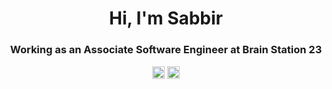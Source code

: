 <h1 align="center">Hi, I'm Sabbir</h1>
<h3 align="center">Working as an Associate Software Engineer at Brain Station 23</h3>
<p align="center">
<a href="https://linkedin.com/in/sabbiroahmed" target="_blank"><img align="center" src="https://cdn.jsdelivr.net/npm/simple-icons@3.0.1/icons/linkedin.svg" alt="sabbiroahmed" height="20" width="20" /></a>
<a href="https://fb.com/ahmedosabbir" target="_blank"><img align="center" src="https://cdn.jsdelivr.net/npm/simple-icons@3.0.1/icons/facebook.svg" alt="ahmedosabbir" height="20" width="20" /></a>
</p>
